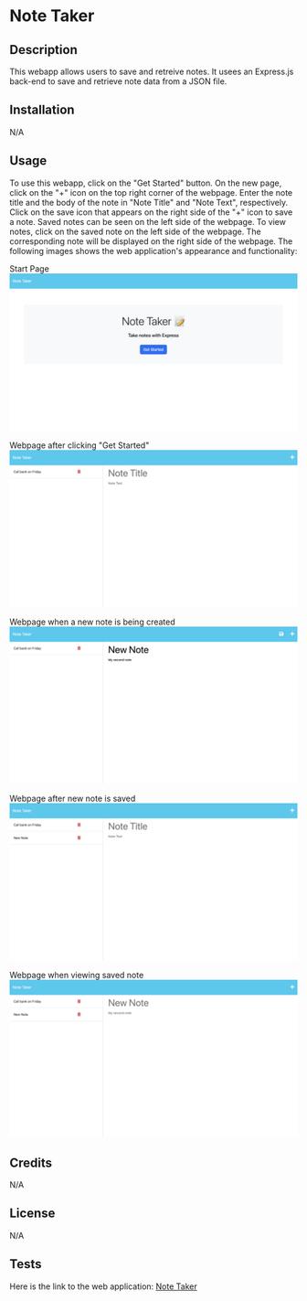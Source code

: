 # Note Taker


## Description


This webapp allows users to save and retreive notes. It usees an Express.js back-end to save and retrieve note data from a JSON file.

## Installation


N/A


## Usage


To use this webapp, click on the "Get Started" button. On the new page, click on the "+" icon on the top right corner of the webpage. Enter the note title and the body of the note in "Note Title" and "Note Text", respectively. Click on the save icon that appears on the right side of the "+" icon to save a note. Saved notes can be seen on the left side of the webpage.
To view notes, click on the saved note on the left side of the webpage. The corresponding note will be displayed on the right side of the webpage.
The following images shows the web application's appearance and functionality:

Start Page
![The Note Taker has a start page with a blue button to click to get started. The note page has a "+" icon to add a new note, and a save icon to save a new note. On the right side, there are empty fields to enter new notes. The left side of the webpage displayes saved notes with a delete icon for every note](./Assets/start-page.png)

Webpage after clicking "Get Started"
![Image of webpage after clicking "Get Started"](./Assets/empty-note.png)

Webpage when a new note is being created
![Image of webpage when a new note is being created](./Assets/new-note.png)

Webpage after new note is saved
![Image of webpage after new note is saved](./Assets/saved-note.png)

Webpage when viewing saved note
![Image of webpage when viewing saved note](./Assets/read-note.png)


## Credits


N/A


## License


N/A


## Tests


Here is the link to the web application:
[Note Taker](https://wdverse.github.io/Note-taker/)
